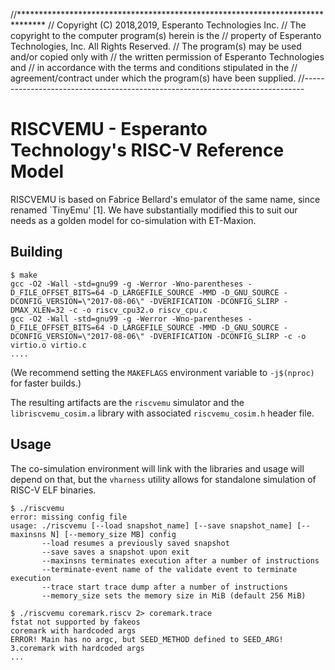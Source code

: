 //******************************************************************************
// Copyright (C) 2018,2019, Esperanto Technologies Inc.
// The copyright to the computer program(s) herein is the
// property of Esperanto Technologies, Inc. All Rights Reserved.
// The program(s) may be used and/or copied only with
// the written permission of Esperanto Technologies and
// in accordance with the terms and conditions stipulated in the
// agreement/contract under which the program(s) have been supplied.
//------------------------------------------------------------------------------

# RISCVEMU - Esperanto Technology's RISC-V Reference Model

RISCVEMU is based on Fabrice Bellard's emulator of the same name,
since renamed `TinyEmu' [1].  We have substantially modified this to
suit our needs as a golden model for co-simulation with ET-Maxion.

## Building

```
$ make
gcc -O2 -Wall -std=gnu99 -g -Werror -Wno-parentheses -D_FILE_OFFSET_BITS=64 -D_LARGEFILE_SOURCE -MMD -D_GNU_SOURCE -DCONFIG_VERSION=\"2017-08-06\" -DVERIFICATION -DCONFIG_SLIRP -DMAX_XLEN=32 -c -o riscv_cpu32.o riscv_cpu.c
gcc -O2 -Wall -std=gnu99 -g -Werror -Wno-parentheses -D_FILE_OFFSET_BITS=64 -D_LARGEFILE_SOURCE -MMD -D_GNU_SOURCE -DCONFIG_VERSION=\"2017-08-06\" -DVERIFICATION -DCONFIG_SLIRP -c -o virtio.o virtio.c
....
```

(We recommend setting the `MAKEFLAGS` environment variable to
`-j$(nproc)` for faster builds.)

The resulting artifacts are the `riscvemu` simulator and the
`libriscvemu_cosim.a` library with associated `riscvemu_cosim.h`
header file.

## Usage

The co-simulation environment will link with the libraries and usage
will depend on that, but the `vharness` utility allows for standalone
simulation of RISC-V ELF binaries.

```
$ ./riscvemu
error: missing config file
usage: ./riscvemu [--load snapshot_name] [--save snapshot_name] [--maxinsns N] [--memory_size MB] config
       --load resumes a previously saved snapshot
       --save saves a snapshot upon exit
       --maxinsns terminates execution after a number of instructions
       --terminate-event name of the validate event to terminate execution
       --trace start trace dump after a number of instructions
       --memory_size sets the memory size in MiB (default 256 MiB)

$ ./riscvemu coremark.riscv 2> coremark.trace
fstat not supported by fakeos
coremark with hardcoded args
ERROR! Main has no argc, but SEED_METHOD defined to SEED_ARG!
3.coremark with hardcoded args
...
```

